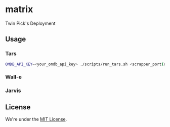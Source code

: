 # matrix

Twin Pick's Deployment

## Usage

### Tars

```bash
OMDB_API_KEY=<your_omdb_api_key> ./scripts/run_tars.sh <scrapper_port(optionnal)> <exposed_port(optionnal)>
```

### Wall-e

### Jarvis

## License

We're under the [MIT License](LICENSE).
